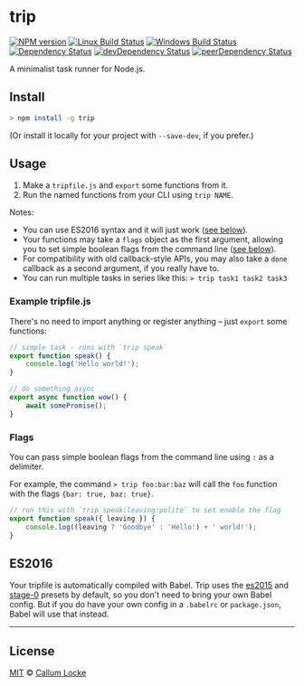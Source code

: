# trip

[![NPM version][npm-image]][npm-url] [![Linux Build Status][travis-image]][travis-url] [![Windows Build Status][appveyor-image]][appveyor-url] [![Dependency Status][depstat-image]][depstat-url] [![devDependency Status][devdepstat-image]][devdepstat-url] [![peerDependency Status][peerdepstat-image]][peerdepstat-url]

A minimalist task runner for Node.js.

## Install

```sh
> npm install -g trip
```

(Or install it locally for your project with `--save-dev`, if you prefer.)

## Usage

1. Make a `tripfile.js` and `export` some functions from it.
2. Run the named functions from your CLI using `trip NAME`.

Notes:

- You can use ES2016 syntax and it will just work ([see below](#ES2015)).
- Your functions may take a `flags` object as the first argument, allowing you to set simple boolean flags from the command line ([see below](#Flags)).
- For compatibility with old callback-style APIs, you may also take a `done` callback as a second argument, if you really have to.
- You can run multiple tasks in series like this: `> trip task1 task2 task3`

### Example tripfile.js

There's no need to import anything or register anything – just `export` some functions:

```js
// simple task - runs with `trip speak`
export function speak() {
	console.log('Hello world!');
}

// do something async
export async function wow() {
	await somePromise();
}
```

### Flags

You can pass simple boolean flags from the command line using `:` as a delimiter.

For example, the command `> trip foo:bar:baz` will call the `foo` function with the flags `{bar: true, baz: true}`.

```js
// run this with `trip speak:leaving:polite` to set enable the flag
export function speak({ leaving }) {
	console.log((leaving ? 'Goodbye' : 'Hello') + ' world!');
}
```

## ES2016

Your tripfile is automatically compiled with Babel. Trip uses the [es2015](https://babeljs.io/docs/plugins/preset-es2015/) and [stage-0](https://babeljs.io/docs/plugins/preset-stage-0/) presets by default, so you don't need to bring your own Babel config. But if you do have your own config in a `.babelrc` or `package.json`, Babel will use that instead.

---

## License

[MIT](./LICENSE) © [Callum Locke](https://twitter.com/callumlocke)

<!-- badge URLs -->
[npm-url]: https://npmjs.org/package/trip
[npm-image]: https://img.shields.io/npm/v/trip.svg?style=flat-square

[travis-url]: https://travis-ci.org/tripjs/trip
[travis-image]: https://img.shields.io/travis/tripjs/trip.svg?style=flat-square&label=Linux

[appveyor-url]: https://ci.appveyor.com/project/callumlocke/trip
[appveyor-image]: https://img.shields.io/appveyor/ci/callumlocke/trip/master.svg?style=flat-square&label=Windows

[depstat-url]: https://david-dm.org/tripjs/trip
[depstat-image]: https://img.shields.io/david/tripjs/trip.svg?style=flat-square

[devdepstat-url]: https://david-dm.org/tripjs/trip#info=devDependencies
[devdepstat-image]: https://img.shields.io/david/dev/tripjs/trip.svg?style=flat-square&label=devDeps

[peerdepstat-url]: https://david-dm.org/tripjs/trip#info=peerDependencies
[peerdepstat-image]: https://img.shields.io/david/peer/tripjs/trip.svg?style=flat-square&label=peerDeps
